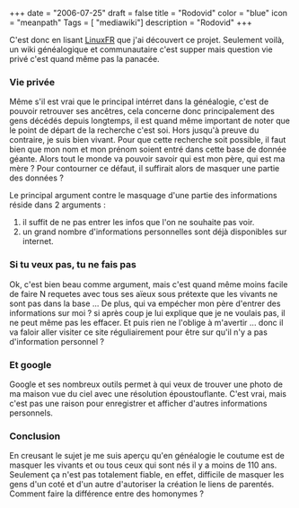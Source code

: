 +++
date = "2006-07-25"
draft = false
title = "Rodovid"
color = "blue"
icon = "meanpath"
Tags = [ "mediawiki"]
description = "Rodovid"
+++

C'est donc en lisant [LinuxFR](http://linuxfr.org/2006/06/24/21002.html)
que j'ai découvert ce projet. Seulement voilà, un wiki généalogique et
communautaire c'est supper mais question vie privé c'est quand même pas
la panacée.

### Vie privée

Même s'il est vrai que le principal intérret dans la généalogie, c'est
de pouvoir retrouver ses ancêtres, cela concerne donc principalement des
gens décédés depuis longtemps, il est quand même important de noter que
le point de départ de la recherche c'est soi. Hors jusqu'à preuve du
contraire, je suis bien vivant. Pour que cette recherche soit possible,
il faut bien que mon nom et mon prénom soient entré dans cette base de
donnée géante. Alors tout le monde va pouvoir savoir qui est mon père,
qui est ma mère ? Pour contourner ce défaut, il suffirait alors de
masquer une partie des données ?

Le principal argument contre le masquage d'une partie des informations
réside dans 2 arguments :

1.  il suffit de ne pas entrer les infos que l'on ne souhaite pas voir.
2.  un grand nombre d'informations personnelles sont déjà disponibles
    sur internet.

### Si tu veux pas, tu ne fais pas

Ok, c'est bien beau comme argument, mais c'est quand même moins facile
de faire N requetes avec tous ses aïeux sous prétexte que les vivants ne
sont pas dans la base ... De plus, qui va empécher mon père d'entrer des
informations sur moi ? si après coup je lui explique que je ne voulais
pas, il ne peut même pas les effacer. Et puis rien ne l'oblige à
m'avertir ... donc il va faloir aller visiter ce site réguliairement
pour être sur qu'il n'y a pas d'information personnel ?

### Et google

Google et ses nombreux outils permet à qui veux de trouver une photo de
ma maison vue du ciel avec une résolution époustouflante. C'est vrai,
mais c'est pas une raison pour enregistrer et afficher d'autres
informations personnels.

### Conclusion

En creusant le sujet je me suis aperçu qu'en généalogie le coutume est
de masquer les vivants et ou tous ceux qui sont nés il y a moins de 110
ans. Seulement ça n'est pas totalement fiable, en effet, difficile de
masquer les gens d'un coté et d'un autre d'autoriser la création le
liens de parentés. Comment faire la différence entre des homonymes ?
